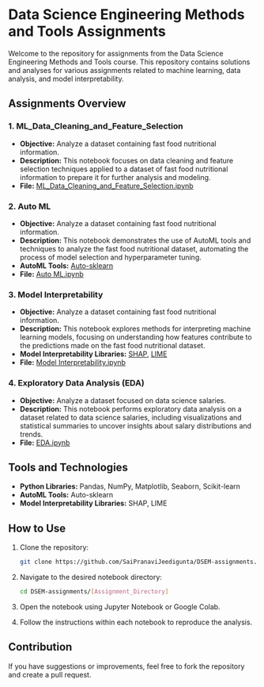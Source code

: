# Data Science Engineering Methods and Tools Assignments

Welcome to the repository for assignments from the Data Science Engineering Methods and Tools course. This repository contains solutions and analyses for various assignments related to machine learning, data analysis, and model interpretability.

## Assignments Overview

### 1. **ML_Data_Cleaning_and_Feature_Selection**
- **Objective:** Analyze a dataset containing fast food nutritional information.
- **Description:** This notebook focuses on data cleaning and feature selection techniques applied to a dataset of fast food nutritional information to prepare it for further analysis and modeling.
- **File:** [ML_Data_Cleaning_and_Feature_Selection.ipynb](https://github.com/SaiPranaviJeedigunta/DSEM-assignments/blob/main/ML_Data_Cleaning_and_Feature_Selection_002415588_.ipynb)

### 2. **Auto ML**
- **Objective:** Analyze a dataset containing fast food nutritional information.
- **Description:** This notebook demonstrates the use of AutoML tools and techniques to analyze the fast food nutritional dataset, automating the process of model selection and hyperparameter tuning.
- **AutoML Tools:** [Auto-sklearn](https://automl.github.io/auto-sklearn/master/)
- **File:** [Auto ML.ipynb](https://github.com/SaiPranaviJeedigunta/DSEM-assignments/blob/main/AUTO_ML__002415588.ipynb)


### 3. **Model Interpretability**
- **Objective:** Analyze a dataset containing fast food nutritional information.
- **Description:** This notebook explores methods for interpreting machine learning models, focusing on understanding how features contribute to the predictions made on the fast food nutritional dataset.
- **Model Interpretability Libraries:** [SHAP](https://github.com/slundberg/shap), [LIME](https://github.com/marcotcr/lime)
- **File:** [Model Interpretability.ipynb](https://github.com/SaiPranaviJeedigunta/DSEM-assignments/blob/main/Model_Interpretability.ipynb)


### 4. **Exploratory Data Analysis (EDA)**
- **Objective:** Analyze a dataset focused on data science salaries.
- **Description:** This notebook performs exploratory data analysis on a dataset related to data science salaries, including visualizations and statistical summaries to uncover insights about salary distributions and trends.
- **File:** [EDA.ipynb](https://github.com/SaiPranaviJeedigunta/DSEM-assignments/blob/main/Exploratory_Data_Analysis_(EDA)_of_data_science_salaries.ipynb)

## Tools and Technologies

- **Python Libraries:** Pandas, NumPy, Matplotlib, Seaborn, Scikit-learn
- **AutoML Tools:** Auto-sklearn
- **Model Interpretability Libraries:** SHAP, LIME

## How to Use

1. Clone the repository:
   ```bash
   git clone https://github.com/SaiPranaviJeedigunta/DSEM-assignments.git
   ```
2. Navigate to the desired notebook directory:
   ```bash
   cd DSEM-assignments/[Assignment_Directory]
   ```
3. Open the notebook using Jupyter Notebook or Google Colab.

4. Follow the instructions within each notebook to reproduce the analysis.

## Contribution

If you have suggestions or improvements, feel free to fork the repository and create a pull request.
